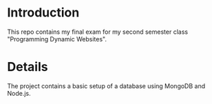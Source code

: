 # Introduction 
This repo contains my final exam for my second semester class "Programming Dynamic Websites".

# Details
The project contains a basic setup of a database using MongoDB and Node.js.
